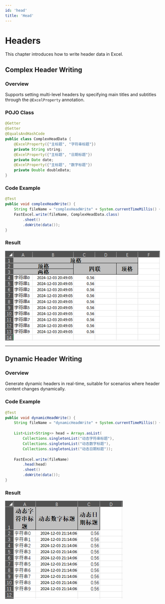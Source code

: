 ```yaml
---
id: 'head'
title: 'Head'
---
```


# Headers
This chapter introduces how to write header data in Excel.

## Complex Header Writing

### Overview
Supports setting multi-level headers by specifying main titles and subtitles through the `@ExcelProperty` annotation.

### POJO Class
```java
@Getter
@Setter
@EqualsAndHashCode
public class ComplexHeadData {
    @ExcelProperty({"主标题", "字符串标题"})
    private String string;
    @ExcelProperty({"主标题", "日期标题"})
    private Date date;
    @ExcelProperty({"主标题", "数字标题"})
    private Double doubleData;
}
```

### Code Example
```java
@Test
public void complexHeadWrite() {
    String fileName = "complexHeadWrite" + System.currentTimeMillis() + ".xlsx";
    FastExcel.write(fileName, ComplexHeadData.class)
        .sheet()
        .doWrite(data());
}
```

### Result
![img](/img/docs/write/complexHeadWrite.png)

---

## Dynamic Header Writing

### Overview
Generate dynamic headers in real-time, suitable for scenarios where header content changes dynamically.

### Code Example
```java
@Test
public void dynamicHeadWrite() {
    String fileName = "dynamicHeadWrite" + System.currentTimeMillis() + ".xlsx";

    List<List<String>> head = Arrays.asList(
        Collections.singletonList("动态字符串标题"),
        Collections.singletonList("动态数字标题"),
        Collections.singletonList("动态日期标题"));

    FastExcel.write(fileName)
        .head(head)
        .sheet()
        .doWrite(data());
}
```

### Result
![img](/img/docs/write/dynamicHeadWrite.png)
